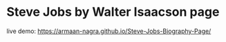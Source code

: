 # Steve Jobs by Walter Isaacson page
live demo: https://armaan-nagra.github.io/Steve-Jobs-Biography-Page/
